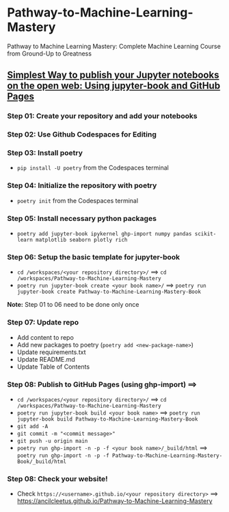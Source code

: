 # Pathway-to-Machine-Learning-Mastery
Pathway to Machine Learning Mastery: Complete Machine Learning Course from Ground-Up to Greatness

## [Simplest Way to publish your Jupyter notebooks on the open web: Using jupyter-book and GitHub Pages](https://medium.com/@dr.junghoonson/simplest-way-to-publish-your-jupyter-notebooks-on-the-open-web-using-jupyter-book-and-github-pages-eea144031d6f)

### Step 01: Create your repository and add your notebooks

### Step 02: Use Github Codespaces for Editing

### Step 03: Install poetry

- `pip install -U poetry` from the Codespaces terminal

### Step 04: Initialize the repository with poetry

- `poetry init` from the Codespaces terminal

### Step 05: Install necessary python packages

- `poetry add jupyter-book ipykernel ghp-import numpy pandas scikit-learn matplotlib seaborn plotly rich`

### Step 06: Setup the basic template for jupyter-book

- `cd /workspaces/<your repository directory>/` $\implies$ `cd /workspaces/Pathway-to-Machine-Learning-Mastery`
- `poetry run jupyter-book create <your book name>/` $\implies$ `poetry run jupyter-book create Pathway-to-Machine-Learning-Mastery-Book`

**Note:** Step 01 to 06 need to be done only once

### Step 07: Update repo

- Add content to repo
- Add new packages to poetry (`poetry add <new-package-name>`)
- Update requirements.txt
- Update README.md
- Update Table of Contents

### Step 08: Publish to GitHub Pages (using ghp-import) $\implies$ 

- `cd /workspaces/<your repository directory>/` $\implies$ `cd /workspaces/Pathway-to-Machine-Learning-Mastery`
- `poetry run jupyter-book build <your book name>` $\implies$ `poetry run jupyter-book build Pathway-to-Machine-Learning-Mastery-Book`
- `git add -A`
- `git commit -m "<commit message>"`
- `git push -u origin main`
- `poetry run ghp-import -n -p -f <your book name>/_build/html` $\implies$ `poetry run ghp-import -n -p -f Pathway-to-Machine-Learning-Mastery-Book/_build/html`

### Step 08: Check your website!

- Check `https://<username>.github.io/<your repository directory>` $\implies$ https://ancilcleetus.github.io/Pathway-to-Machine-Learning-Mastery
